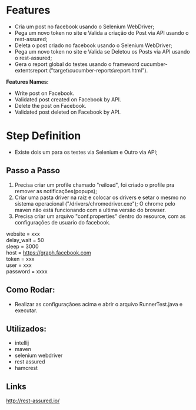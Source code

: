 
# Features
- Cria um post no facebook usando o Selenium WebDriver;
- Pega um novo token no site e Valida a criação do Post via API usando o rest-assured;
- Deleta o post criado no facebook usando o Selenium WebDriver;
- Pega um novo token no site e Valida se Deletou os Posts via API usando o rest-assured;
- Gera o report global do testes usando o frameword cucumber-extentsreport ("target\cucumber-reports\report.html").

**Features Names:**
- Write post on Facebook.
- Validated post created on Facebook by API.
- Delete the post on Facebook.
- Validated post deleted on Facebook by API.

# Step Definition
- Existe dois um para os testes via Selenium e Outro via API;

## Passo  a Passo
1. Precisa criar um profile chamado "reiload", foi criado o profile pra remover as notificações(popups);
2. Criar uma pasta driver na raiz e colocar os drivers e setar o mesmo no sistema operacional ("/drivers/chromedriver.exe");
   O chrome pelo maven não está funcionando com a ultima versão do browser.
3. Precisa criar um arquivo "conf.properties" dentro do resource, com as configurações de usuario do facebook.

website = xxx  
delay_wait = 50  
sleep =  3000  
host = https://graph.facebook.com  
token = xxx  
user = xxx  
password = xxxx  

## Como Rodar:

- Realizar as configuraçãoes acima e abrir o arquivo RunnerTest.java e executar.

## Utilizados:
- intellij
- maven
- selenium webdriver
- rest assured
- hamcrest

## Links
http://rest-assured.io/

